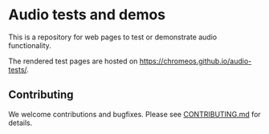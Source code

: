 # Audio tests and demos

This is a repository for web pages to test or demonstrate audio functionality.

The rendered test pages are hosted on https://chromeos.github.io/audio-tests/.

## Contributing

We welcome contributions and bugfixes. Please see [CONTRIBUTING.md] for details.

[CONTRIBUTING.md]: ./CONTRIBUTING.md
